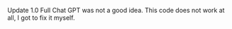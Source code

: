 Update 1.0 
Full Chat GPT was not a good idea. This code does not work at all, I got to fix it myself.
